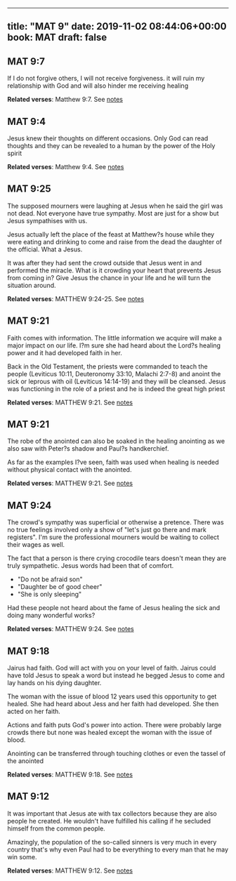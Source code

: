 
---
title: "MAT 9"
date: 2019-11-02 08:44:06+00:00
book: MAT
draft: false
---

## MAT 9:7

If I do not forgive others, I will not receive forgiveness. it will ruin my relationship with God and will also hinder me receiving healing

**Related verses**: Matthew 9:7. See [notes](https://my.bible.com/notes/3288571284179116534)


## MAT 9:4

Jesus knew their thoughts on different occasions. Only God can read thoughts and they can be revealed to a human by the power of the Holy spirit

**Related verses**: Matthew 9:4. See [notes](https://my.bible.com/notes/3288569861966127596)


## MAT 9:25

The supposed mourners were laughing at Jesus when he said the girl was not dead. Not everyone have true sympathy. Most are just for a show but Jesus sympathises with us.

Jesus actually left the place of the feast at Matthew?s house while they were eating and drinking to come and raise from the dead the daughter of the official. What a Jesus.

It was after they had sent the crowd outside that Jesus went in and performed the miracle. What is it crowding your heart that prevents Jesus from coming in? Give Jesus the chance in your life and he will turn the situation around.

**Related verses**: MATTHEW 9:24-25. See [notes](https://my.bible.com/notes/2823337600973791928)


## MAT 9:21

Faith comes with information. The little information we acquire will make a major impact on our life. I?m sure she had heard about the Lord?s healing power and it had developed faith in her.

Back in the Old Testament, the priests were commanded to teach the people (Leviticus 10:11, Deuteronomy 33:10, Malachi 2:7-8) and anoint the sick or leprous with oil (Leviticus 14:14-19) and they will be cleansed. Jesus was functioning in the role of a priest and he is indeed the great high priest

**Related verses**: MATTHEW 9:21. See [notes](https://my.bible.com/notes/2796614536999461190)


## MAT 9:21

The robe of the anointed can also be soaked in the healing anointing as we also saw with Peter?s shadow and Paul?s handkerchief.

As far as the examples I?ve seen, faith was used when healing is needed without physical contact with the anointed.

**Related verses**: MATTHEW 9:21. See [notes](https://my.bible.com/notes/2796601414951624776)


## MAT 9:24

The crowd's sympathy was superficial or otherwise a pretence. There was no true feelings involved only a show of "let's just go there and mark registers". I'm sure the professional mourners would be waiting to collect their wages as well.

The fact that a person is there crying crocodile tears doesn't mean they are truly sympathetic. Jesus words had been that of comfort. 

- "Do not be afraid son"
- "Daughter be of good cheer"
- "She is only sleeping"

Had these people not heard about the fame of Jesus healing the sick and doing many wonderful works?

**Related verses**: MATTHEW 9:24. See [notes](https://my.bible.com/notes/2571780773338931971)


## MAT 9:18

Jairus had faith. God will act with you on your level of faith. Jairus could have told Jesus to speak a word but instead he begged Jesus to come and lay hands on his dying daughter.

The woman with the issue of blood 12 years used this opportunity to get healed. She had heard about Jess and her faith had developed. She then acted on her faith.

Actions and faith puts God's power into action. There were probably large crowds there but none was healed except the woman with the issue of blood.

Anointing can be transferred through touching clothes or even the tassel of the anointed

**Related verses**: MATTHEW 9:18. See [notes](https://my.bible.com/notes/2565207188512170350)


## MAT 9:12

It was important that Jesus ate with tax collectors because they are also people he created. He wouldn't have fulfilled his calling if he secluded himself from the common people.

Amazingly, the population of the so-called sinners is very much in every country that's why even Paul had to be everything to every man that he may win some.

**Related verses**: MATTHEW 9:12. See [notes](https://my.bible.com/notes/2565188720446398743)

